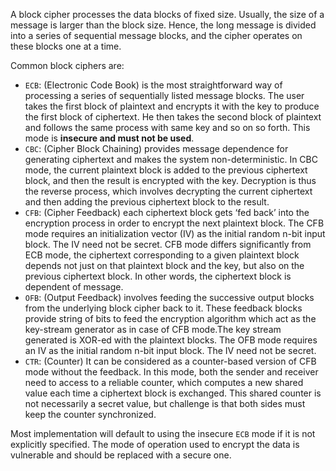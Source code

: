 A block cipher processes the data blocks of fixed size. Usually, the size of a message is larger than the block size. Hence, the long message is divided into a series of sequential message blocks, and the cipher operates on these blocks one at a time.

Common block ciphers are:

* `ECB`: (Electronic Code Book) is the most straightforward way of processing a series of sequentially listed message blocks. The user takes the first block of plaintext and encrypts it with the key to produce the first block of ciphertext. He then takes the second block of plaintext and follows the same process with same key and so on so forth. This mode is **insecure and must not be used**.
* `CBC`: (Cipher Block Chaining) provides message dependence for generating ciphertext and makes the system non-deterministic. In CBC mode, the current plaintext block is added to the previous ciphertext block, and then the result is encrypted with the key. Decryption is thus the reverse process, which involves decrypting the current ciphertext and then adding the previous ciphertext block to the result.
* `CFB`: (Cipher Feedback) each ciphertext block gets ‘fed back’ into the encryption process in order to encrypt the next plaintext block. The CFB mode requires an initialization vector (IV) as the initial random n-bit input block. The IV need not be secret. CFB mode differs significantly from ECB mode, the ciphertext corresponding to a given plaintext block depends not just on that plaintext block and the key, but also on the previous ciphertext block. In other words, the ciphertext block is dependent of message.
* `OFB`: (Output Feedback) involves feeding the successive output blocks from the underlying block cipher back to it. These feedback blocks provide string of bits to feed the encryption algorithm which act as the key-stream generator as in case of CFB mode.The key stream generated is XOR-ed with the plaintext blocks. The OFB mode requires an IV as the  initial random n-bit input block. The IV need not be secret.
* `CTR`: (Counter) It can be considered as a counter-based version of CFB mode without the feedback. In this mode, both the sender and receiver need to access to a reliable counter, which computes a new shared value each time a ciphertext block is exchanged. This shared counter is not necessarily a secret value, but challenge is that both sides must keep the counter synchronized.

Most implementation will default to using the insecure `ECB` mode if it is not explicitly specified. The mode of operation used to encrypt the data is vulnerable and should be replaced with a secure one.